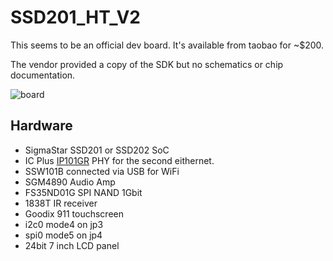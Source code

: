 # SSD201_HT_V2

This seems to be an official dev board.
It's available from taobao for ~$200.

The vendor provided a copy of the SDK but no schematics or chip documentation.

![board](board.jpg)

## Hardware

- SigmaStar SSD201 or SSD202 SoC
- IC Plus [IP101GR](https://datasheet.lcsc.com/szlcsc/IC-Plus-IP101GR_C79324.pdf) PHY for the second eithernet.
- SSW101B connected via USB for WiFi
- SGM4890 Audio Amp
- FS35ND01G SPI NAND 1Gbit
- 1838T IR receiver
- Goodix 911 touchscreen
- i2c0 mode4 on jp3
- spi0 mode5 on jp4
- 24bit 7 inch LCD panel
